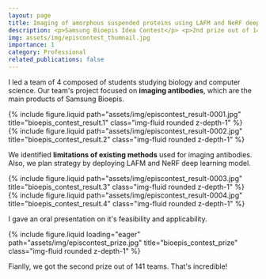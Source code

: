 ```yaml
---
layout: page
title: Imaging of amorphous suspended proteins using LAFM and NeRF deep learning model
description: <p>Samsung Bioepis Idea Contest</p> <p>2nd prize out of 141 teams</p>
img: assets/img/episcontest_thumnail.jpg
importance: 1
category: Professional
related_publications: false
---
```



I led a team of 4 composed of students studying biology and computer science.
Our team's project focused on **imaging antibodies**, which are the main products of Samsung Bioepis.


<div class="row justify-content-sm-center">
    <div class="col-sm-6 mt-3 mt-md-0">
        {% include figure.liquid path="assets/img/episcontest_result-0001.jpg" title="bioepis_contest_result.1" class="img-fluid rounded z-depth-1" %}
    </div>
    <div class="col-sm-6 mt-3 mt-md-0">
        {% include figure.liquid path="assets/img/episcontest_result-0002.jpg" title="bioepis_contest_result.2" class="img-fluid rounded z-depth-1" %}
    </div>
</div>

We identified **limitations of existing methods** used for imaging antibodies.
Also, we plan strategy by deploying LAFM and NeRF deep learning model.

<div class="row justify-content-sm-center">
    <div class="col-sm-6 mt-3 mt-md-0">
        {% include figure.liquid path="assets/img/episcontest_result-0003.jpg" title="bioepis_contest_result.3" class="img-fluid rounded z-depth-1" %}
    </div>
    <div class="col-sm-6 mt-3 mt-md-0">
        {% include figure.liquid path="assets/img/episcontest_result-0004.jpg" title="bioepis_contest_result.4" class="img-fluid rounded z-depth-1" %}
    </div>
</div>





I gave an oral presentation on it's feasibility and applicability.


<div class="row">
    <div class="col-sm mt-3 mt-md-0">
        {% include figure.liquid loading="eager" path="assets/img/episcontest_prize.jpg" title="bioepis_contest_prize" class="img-fluid rounded z-depth-1" %}
    </div>


Fianlly, we got the second prize out of 141 teams. That's incredible!